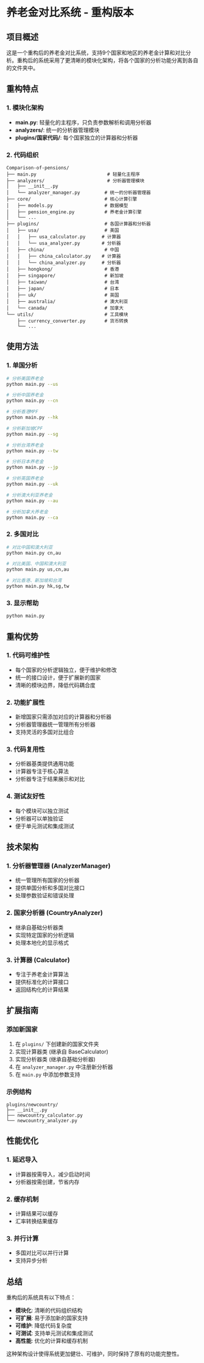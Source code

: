 # 养老金对比系统 - 重构版本

## 项目概述

这是一个重构后的养老金对比系统，支持9个国家和地区的养老金计算和对比分析。重构后的系统采用了更清晰的模块化架构，将各个国家的分析功能分离到各自的文件夹中。

## 重构特点

### 1. 模块化架构
- **main.py**: 轻量化的主程序，只负责参数解析和调用分析器
- **analyzers/**: 统一的分析器管理模块
- **plugins/国家代码/**: 每个国家独立的计算器和分析器

### 2. 代码组织
```
Comparison-of-pensions/
├── main.py                          # 轻量化主程序
├── analyzers/                       # 分析器管理模块
│   ├── __init__.py
│   └── analyzer_manager.py         # 统一的分析器管理器
├── core/                           # 核心计算引擎
│   ├── models.py                   # 数据模型
│   ├── pension_engine.py           # 养老金计算引擎
│   └── ...
├── plugins/                        # 各国计算器和分析器
│   ├── usa/                        # 美国
│   │   ├── usa_calculator.py      # 计算器
│   │   └── usa_analyzer.py        # 分析器
│   ├── china/                      # 中国
│   │   ├── china_calculator.py    # 计算器
│   │   └── china_analyzer.py      # 分析器
│   ├── hongkong/                   # 香港
│   ├── singapore/                  # 新加坡
│   ├── taiwan/                     # 台湾
│   ├── japan/                      # 日本
│   ├── uk/                         # 英国
│   ├── australia/                  # 澳大利亚
│   └── canada/                     # 加拿大
└── utils/                          # 工具模块
    ├── currency_converter.py       # 货币转换
    └── ...
```

## 使用方法

### 1. 单国分析
```bash
# 分析美国养老金
python main.py --us

# 分析中国养老金
python main.py --cn

# 分析香港MPF
python main.py --hk

# 分析新加坡CPF
python main.py --sg

# 分析台湾养老金
python main.py --tw

# 分析日本养老金
python main.py --jp

# 分析英国养老金
python main.py --uk

# 分析澳大利亚养老金
python main.py --au

# 分析加拿大养老金
python main.py --ca
```

### 2. 多国对比
```bash
# 对比中国和澳大利亚
python main.py cn,au

# 对比美国、中国和澳大利亚
python main.py us,cn,au

# 对比香港、新加坡和台湾
python main.py hk,sg,tw
```

### 3. 显示帮助
```bash
python main.py
```

## 重构优势

### 1. 代码可维护性
- 每个国家的分析逻辑独立，便于维护和修改
- 统一的接口设计，便于扩展新的国家
- 清晰的模块边界，降低代码耦合度

### 2. 功能扩展性
- 新增国家只需添加对应的计算器和分析器
- 分析器管理器统一管理所有分析器
- 支持灵活的多国对比组合

### 3. 代码复用性
- 分析器基类提供通用功能
- 计算器专注于核心算法
- 分析器专注于结果展示和对比

### 4. 测试友好性
- 每个模块可以独立测试
- 分析器可以单独验证
- 便于单元测试和集成测试

## 技术架构

### 1. 分析器管理器 (AnalyzerManager)
- 统一管理所有国家的分析器
- 提供单国分析和多国对比接口
- 处理参数验证和错误处理

### 2. 国家分析器 (CountryAnalyzer)
- 继承自基础分析器类
- 实现特定国家的分析逻辑
- 处理本地化的显示格式

### 3. 计算器 (Calculator)
- 专注于养老金计算算法
- 提供标准化的计算接口
- 返回结构化的计算结果

## 扩展指南

### 添加新国家

1. 在 `plugins/` 下创建新的国家文件夹
2. 实现计算器类 (继承自 BaseCalculator)
3. 实现分析器类 (继承自基础分析器)
4. 在 `analyzer_manager.py` 中注册新分析器
5. 在 `main.py` 中添加参数支持

### 示例结构
```
plugins/newcountry/
├── __init__.py
├── newcountry_calculator.py
└── newcountry_analyzer.py
```

## 性能优化

### 1. 延迟导入
- 计算器按需导入，减少启动时间
- 分析器按需创建，节省内存

### 2. 缓存机制
- 计算结果可以缓存
- 汇率转换结果缓存

### 3. 并行计算
- 多国对比可以并行计算
- 支持异步分析

## 总结

重构后的系统具有以下特点：
- **模块化**: 清晰的代码组织结构
- **可扩展**: 易于添加新的国家支持
- **可维护**: 降低代码复杂度
- **可测试**: 支持单元测试和集成测试
- **高性能**: 优化的计算和缓存机制

这种架构设计使得系统更加健壮、可维护，同时保持了原有的功能完整性。
